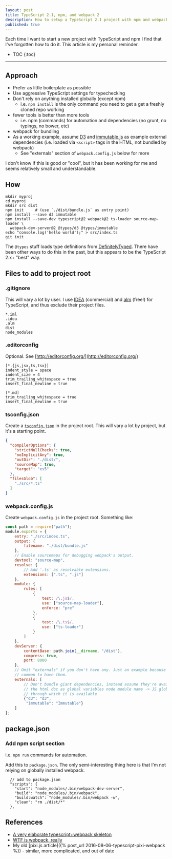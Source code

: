 ```yaml
---
layout: post
title: TypeScript 2.1, npm, and webpack 2
description: How to setup a TypeScript 2.1 project with npm and webpack 2
published: true
---
```


Each time I want to start a new project with TypeScript and npm I find that
I've forgotten how to do it. This article is my personal reminder.

* TOC
{:toc}

----

## Approach

* Prefer as little boilerplate as possible
* Use aggressive TypeScript settings for typechecking
* Don't rely on anything installed globally (except npm)
  * i.e. `npm install` is the only command you need to get a get a freshly
    cloned repo working
* fewer tools is better than more tools
  * i.e. npm (commands) for automation and dependencies (no grunt, no typings,
    no bower, etc)
* webpack for bundling
* As a working example, assume [D3](https://d3js.org) and
  [immutable.js](https://facebook.github.io/immutable-js/) as example external
  dependencies (i.e. loaded via `<script>` tags in the HTML, not bundled by
  webpack)
  * See "externals" section of `webpack.config.js` below for more

I don't know if this is good or "cool", but it has been working for me and seems
relatively small and understandable.

## How

```text
mkdir myproj
cd myproj
mkdir src dist
npm init     # (use `./dist/bundle.js` as entry point)
npm install --save d3 immutable
npm install --save-dev typescript@2 webpack@2 ts-loader source-map-loader \
  webpack-dev-server@2 @types/d3 @types/immutable
echo "console.log('hello world');" > src/index.ts
git init
```

The `@types` stuff loads type definitions from
[DefinitelyTyped](https://github.com/DefinitelyTyped/DefinitelyTyped#definitelytyped-).
There have been other ways to do this in the past, but this appears to be the
TypeScript 2.x+ "best" way.

## Files to add to project root

### .gitignore

This will vary a lot by user.  I use [IDEA](https://www.jetbrains.com/idea/)
(commercial) and [alm](http://alm.tools/) (free!) for TypeScript, and thus
exclude their project files.

```text
*.iml
.idea
.alm
dist
node_modules
```

### .editorconfig

Optional. See [http://editorconfig.org/](http://editorconfig.org/)

```text
[*.{js,jsx,ts,tsx}]
indent_style = space
indent_size = 4
trim_trailing_whitespace = true
insert_final_newline = true

[*.md]
trim_trailing_whitespace = true
insert_final_newline = true
```

### tsconfig.json

Create a
[`tsconfig.json`](https://www.typescriptlang.org/docs/handbook/tsconfig-json.html)
in the project root. This will vary a lot by project, but it's a starting
point.

```json
{
  "compilerOptions": {
    "strictNullChecks": true,
    "noImplicitAny": true,
    "outDir": "./dist/",
    "sourceMap": true,
    "target": "es5"
  },
  "filesGlob": [
    "./src/*.ts"
  ]
}
```

### webpack.config.js

Create `webpack.config.js` in the project root. Something like:

```js
const path = require("path");
module.exports = {
    entry: "./src/index.ts",
    output: {
        filename: "./dist/bundle.js"
    },
    // Enable sourcemaps for debugging webpack's output.
    devtool: "source-map",
    resolve: {
        // Add '.ts' as resolvable extensions.
        extensions: [".ts", ".js"]
    },
    module: {
        rules: [
            {
                test: /\.js$/,
                use: ["source-map-loader"],
                enforce: "pre"
            },
            {
                test: /\.ts$/,
                use: ["ts-loader"]
            }
        ]
    },
    devServer: {
        contentBase: path.join(__dirname, "/dist"),
        compress: true,
        port: 8000
    },
    // Omit "externals" if you don't have any. Just an example because it's
    // common to have them.
    externals: [
        // Don't bundle giant dependencies, instead assume they're available in
        // the html doc as global variables node module name -> JS global
        // through which it is available
        {"d3": "d3",
         "immutable": "Immutable"}
    ]
};
```

## package.json

### Add npm script section

i.e. `npm run` commands for automation.

Add this to `package.json`. The only semi-interesting thing here is that I'm
not relying on globally installed webpack.

```text
  // add to package.json
  "scripts": {
    "start": "node_modules/.bin/webpack-dev-server",
    "build": "node_modules/.bin/webpack",
    "build:watch": "node_modules/.bin/webpack -w",
    "clean": "rm ./dist/*"
  },
```

## References

* [A very elaborate typescript+webpack skeleton](https://github.com/aurelia/skeleton-navigation/tree/master/skeleton-typescript-webpack)
* [WTF is webpack, really](https://blog.madewithenvy.com/getting-started-with-webpack-2-ed2b86c68783)
* My old [pixi.js article]({% post_url 2016-08-06-typescript-pixi-webpack %}) - similar, more complicated, and out of date

